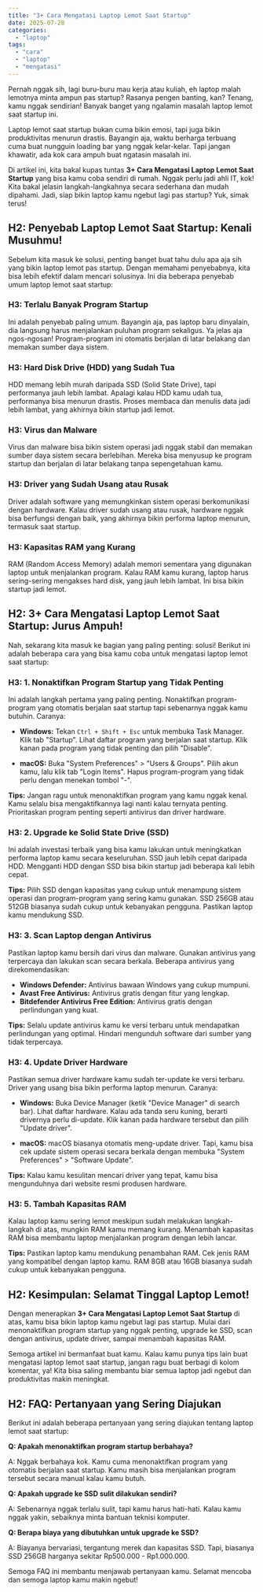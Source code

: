 ```yaml
---
title: "3+ Cara Mengatasi Laptop Lemot Saat Startup"
date: 2025-07-28
categories: 
  - "laptop"
tags: 
  - "cara"
  - "laptop"
  - "mengatasi"
---
```


Pernah nggak sih, lagi buru-buru mau kerja atau kuliah, eh laptop malah lemotnya minta ampun pas startup? Rasanya pengen banting, kan? Tenang, kamu nggak sendirian! Banyak banget yang ngalamin masalah laptop lemot saat startup ini.

Laptop lemot saat startup bukan cuma bikin emosi, tapi juga bikin produktivitas menurun drastis. Bayangin aja, waktu berharga terbuang cuma buat nungguin loading bar yang nggak kelar-kelar. Tapi jangan khawatir, ada kok cara ampuh buat ngatasin masalah ini.

Di artikel ini, kita bakal kupas tuntas **3+ Cara Mengatasi Laptop Lemot Saat Startup** yang bisa kamu coba sendiri di rumah. Nggak perlu jadi ahli IT, kok! Kita bakal jelasin langkah-langkahnya secara sederhana dan mudah dipahami. Jadi, siap bikin laptop kamu ngebut lagi pas startup? Yuk, simak terus!

## H2: Penyebab Laptop Lemot Saat Startup: Kenali Musuhmu!

Sebelum kita masuk ke solusi, penting banget buat tahu dulu apa aja sih yang bikin laptop lemot pas startup. Dengan memahami penyebabnya, kita bisa lebih efektif dalam mencari solusinya. Ini dia beberapa penyebab umum laptop lemot saat startup:

### H3: Terlalu Banyak Program Startup

Ini adalah penyebab paling umum. Bayangin aja, pas laptop baru dinyalain, dia langsung harus menjalankan puluhan program sekaligus. Ya jelas aja ngos-ngosan! Program-program ini otomatis berjalan di latar belakang dan memakan sumber daya sistem.

### H3: Hard Disk Drive (HDD) yang Sudah Tua

HDD memang lebih murah daripada SSD (Solid State Drive), tapi performanya jauh lebih lambat. Apalagi kalau HDD kamu udah tua, performanya bisa menurun drastis. Proses membaca dan menulis data jadi lebih lambat, yang akhirnya bikin startup jadi lemot.

### H3: Virus dan Malware

Virus dan malware bisa bikin sistem operasi jadi nggak stabil dan memakan sumber daya sistem secara berlebihan. Mereka bisa menyusup ke program startup dan berjalan di latar belakang tanpa sepengetahuan kamu.

### H3: Driver yang Sudah Usang atau Rusak

Driver adalah software yang memungkinkan sistem operasi berkomunikasi dengan hardware. Kalau driver sudah usang atau rusak, hardware nggak bisa berfungsi dengan baik, yang akhirnya bikin performa laptop menurun, termasuk saat startup.

### H3: Kapasitas RAM yang Kurang

RAM (Random Access Memory) adalah memori sementara yang digunakan laptop untuk menjalankan program. Kalau RAM kamu kurang, laptop harus sering-sering mengakses hard disk, yang jauh lebih lambat. Ini bisa bikin startup jadi lemot.

## H2: 3+ Cara Mengatasi Laptop Lemot Saat Startup: Jurus Ampuh!

Nah, sekarang kita masuk ke bagian yang paling penting: solusi! Berikut ini adalah beberapa cara yang bisa kamu coba untuk mengatasi laptop lemot saat startup:

### H3: 1. Nonaktifkan Program Startup yang Tidak Penting

Ini adalah langkah pertama yang paling penting. Nonaktifkan program-program yang otomatis berjalan saat startup tapi sebenarnya nggak kamu butuhin. Caranya:

- **Windows:** Tekan `Ctrl + Shift + Esc` untuk membuka Task Manager. Klik tab "Startup". Lihat daftar program yang berjalan saat startup. Klik kanan pada program yang tidak penting dan pilih "Disable".
    
- **macOS:** Buka "System Preferences" > "Users & Groups". Pilih akun kamu, lalu klik tab "Login Items". Hapus program-program yang tidak perlu dengan menekan tombol "-".
    

**Tips:** Jangan ragu untuk menonaktifkan program yang kamu nggak kenal. Kamu selalu bisa mengaktifkannya lagi nanti kalau ternyata penting. Prioritaskan program penting seperti antivirus dan driver hardware.

### H3: 2. Upgrade ke Solid State Drive (SSD)

Ini adalah investasi terbaik yang bisa kamu lakukan untuk meningkatkan performa laptop kamu secara keseluruhan. SSD jauh lebih cepat daripada HDD. Mengganti HDD dengan SSD bisa bikin startup jadi beberapa kali lebih cepat.

**Tips:** Pilih SSD dengan kapasitas yang cukup untuk menampung sistem operasi dan program-program yang sering kamu gunakan. SSD 256GB atau 512GB biasanya sudah cukup untuk kebanyakan pengguna. Pastikan laptop kamu mendukung SSD.

### H3: 3. Scan Laptop dengan Antivirus

Pastikan laptop kamu bersih dari virus dan malware. Gunakan antivirus yang terpercaya dan lakukan scan secara berkala. Beberapa antivirus yang direkomendasikan:

- **Windows Defender:** Antivirus bawaan Windows yang cukup mumpuni.
- **Avast Free Antivirus:** Antivirus gratis dengan fitur yang lengkap.
- **Bitdefender Antivirus Free Edition:** Antivirus gratis dengan perlindungan yang kuat.

**Tips:** Selalu update antivirus kamu ke versi terbaru untuk mendapatkan perlindungan yang optimal. Hindari mengunduh software dari sumber yang tidak terpercaya.

### H3: 4. Update Driver Hardware

Pastikan semua driver hardware kamu sudah ter-update ke versi terbaru. Driver yang usang bisa bikin performa laptop menurun. Caranya:

- **Windows:** Buka Device Manager (ketik "Device Manager" di search bar). Lihat daftar hardware. Kalau ada tanda seru kuning, berarti drivernya perlu di-update. Klik kanan pada hardware tersebut dan pilih "Update driver".
    
- **macOS:** macOS biasanya otomatis meng-update driver. Tapi, kamu bisa cek update sistem operasi secara berkala dengan membuka "System Preferences" > "Software Update".
    

**Tips:** Kalau kamu kesulitan mencari driver yang tepat, kamu bisa mengunduhnya dari website resmi produsen hardware.

### H3: 5. Tambah Kapasitas RAM

Kalau laptop kamu sering lemot meskipun sudah melakukan langkah-langkah di atas, mungkin RAM kamu memang kurang. Menambah kapasitas RAM bisa membantu laptop menjalankan program dengan lebih lancar.

**Tips:** Pastikan laptop kamu mendukung penambahan RAM. Cek jenis RAM yang kompatibel dengan laptop kamu. RAM 8GB atau 16GB biasanya sudah cukup untuk kebanyakan pengguna.

## H2: Kesimpulan: Selamat Tinggal Laptop Lemot!

Dengan menerapkan **3+ Cara Mengatasi Laptop Lemot Saat Startup** di atas, kamu bisa bikin laptop kamu ngebut lagi pas startup. Mulai dari menonaktifkan program startup yang nggak penting, upgrade ke SSD, scan dengan antivirus, update driver, sampai menambah kapasitas RAM.

Semoga artikel ini bermanfaat buat kamu. Kalau kamu punya tips lain buat mengatasi laptop lemot saat startup, jangan ragu buat berbagi di kolom komentar, ya! Kita bisa saling membantu biar semua laptop jadi ngebut dan produktivitas makin meningkat.

## H2: FAQ: Pertanyaan yang Sering Diajukan

Berikut ini adalah beberapa pertanyaan yang sering diajukan tentang laptop lemot saat startup:

**Q: Apakah menonaktifkan program startup berbahaya?**

A: Nggak berbahaya kok. Kamu cuma menonaktifkan program yang otomatis berjalan saat startup. Kamu masih bisa menjalankan program tersebut secara manual kalau kamu butuh.

**Q: Apakah upgrade ke SSD sulit dilakukan sendiri?**

A: Sebenarnya nggak terlalu sulit, tapi kamu harus hati-hati. Kalau kamu nggak yakin, sebaiknya minta bantuan teknisi komputer.

**Q: Berapa biaya yang dibutuhkan untuk upgrade ke SSD?**

A: Biayanya bervariasi, tergantung merek dan kapasitas SSD. Tapi, biasanya SSD 256GB harganya sekitar Rp500.000 - Rp1.000.000.

Semoga FAQ ini membantu menjawab pertanyaan kamu. Selamat mencoba dan semoga laptop kamu makin ngebut!
